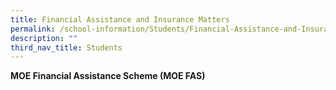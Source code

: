 ```yaml
---
title: Financial Assistance and Insurance Matters
permalink: /school-information/Students/Financial-Assistance-and-Insurance-Matters/
description: ""
third_nav_title: Students
---
```

**MOE Financial Assistance Scheme (MOE FAS)**

